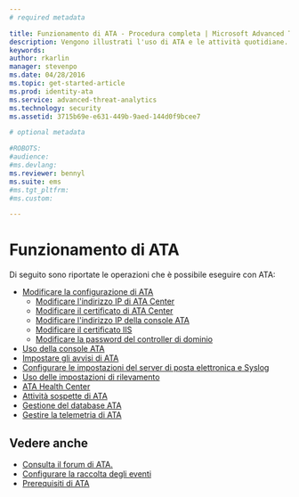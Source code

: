 ```yaml
---
# required metadata

title: Funzionamento di ATA - Procedura completa | Microsoft Advanced Threat Analytics
description: Vengono illustrati l'uso di ATA e le attività quotidiane.
keywords:
author: rkarlin
manager: stevenpo
ms.date: 04/28/2016
ms.topic: get-started-article
ms.prod: identity-ata
ms.service: advanced-threat-analytics
ms.technology: security
ms.assetid: 3715b69e-e631-449b-9aed-144d0f9bcee7

# optional metadata

#ROBOTS:
#audience:
#ms.devlang:
ms.reviewer: bennyl
ms.suite: ems
#ms.tgt_pltfrm:
#ms.custom:

---
```


# Funzionamento di ATA

Di seguito sono riportate le operazioni che è possibile eseguire con ATA:

- [Modificare la configurazione di ATA](modifying-ata-configuration.md)
  - [Modificare l'indirizzo IP di ATA Center](modifying-ata-config-centerip.md)
  - [Modificare il certificato di ATA Center](modifying-ata-config-centercert.md)
  - [Modificare l'indirizzo IP della console ATA](modifying-ata-config-consoleip.md)
  - [Modificare il certificato IIS](modifying-ata-config-iiscert.md)
  - [Modificare la password del controller di dominio](modifying-ata-config-dcpassword.md)
- [Uso della console ATA](working-with-ata-console.md)
- [Impostare gli avvisi di ATA](setting-ata-alerts.md)
- [Configurare le impostazioni del server di posta elettronica e Syslog](setting-syslog-email-server-settings.md)
- [Uso delle impostazioni di rilevamento](working-with-detection-settings.md)
- [ATA Health Center](ata-health-center.md)
- [Attività sospette di ATA](working-with-suspicious-activities.md)
- [Gestione del database ATA](ata-database-management.md)
- [Gestire la telemetria di ATA](manage-telemetry-settings.md)


## Vedere anche

- [Consulta il forum di ATA.](https://social.technet.microsoft.com/Forums/security/en-US/home?forum=mata)
- [Configurare la raccolta degli eventi](configure-event-collection.md)
- [Prerequisiti di ATA](/advanced-threat-analytics/plan-design/ata-prerequisites)



<!--HONumber=May16_HO1-->


